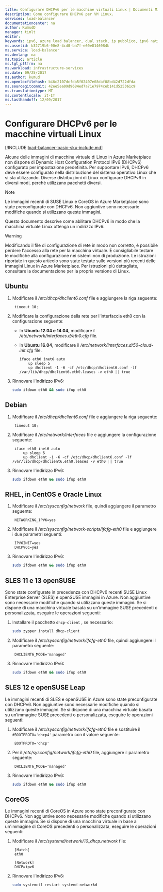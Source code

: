 ```yaml
---
title: Configurare DHCPv6 per le macchine virtuali Linux | Documenti Microsoft
description: Come configurare DHCPv6 per VM Linux.
services: load-balancer
documentationcenter: na
author: KumudD
manager: timlt
editor: 
keywords: ipv6, azure load balancer, dual stack, ip pubblico, ipv6 nativo, mobili, iot
ms.assetid: b32719b6-00e8-4cd0-ba7f-e60e8146084b
ms.service: load-balancer
ms.devlang: na
ms.topic: article
ms.tgt_pltfrm: na
ms.workload: infrastructure-services
ms.date: 09/25/2017
ms.author: kumud
ms.openlocfilehash: b46c2107dcfda5f02407e08daf08bd42d722dfda
ms.sourcegitcommit: 42ee5ea09d9684ed7a71e7974ceb141d525361c9
ms.translationtype: MT
ms.contentlocale: it-IT
ms.lasthandoff: 12/09/2017
---
```

# <a name="configure-dhcpv6-for-linux-vms"></a>Configurare DHCPv6 per le macchine virtuali Linux

[!INCLUDE [load-balancer-basic-sku-include.md](../../includes/load-balancer-basic-sku-include.md)]

Alcune delle immagini di macchina virtuale di Linux in Azure Marketplace non dispone di Dynamic Host Configuration Protocol IPv6 (DHCPv6) configurato per impostazione predefinita. Per supportare IPv6, DHCPv6 deve essere configurato nella distribuzione del sistema operativo Linux che si sta utilizzando. Diverse distribuzioni di Linux configurare DHCPv6 in diversi modi, perché utilizzano pacchetti diversi.

> [!NOTE]
> Le immagini recenti di SUSE Linux e CoreOS in Azure Marketplace sono state preconfigurate con DHCPv6. Non aggiuntive sono necessarie modifiche quando si utilizzano queste immagini.

Questo documento descrive come abilitare DHCPv6 in modo che la macchina virtuale Linux ottenga un indirizzo IPv6.

> [!WARNING]
> Modificando il file di configurazione di rete in modo non corretto, è possibile perdere l'accesso alla rete per la macchina virtuale. È consigliabile testare le modifiche alla configurazione nei sistemi non di produzione. Le istruzioni riportate in questo articolo sono state testate sulle versioni più recenti delle immagini Linux in Azure Marketplace. Per istruzioni più dettagliate, consultare la documentazione per la propria versione di Linux.

## <a name="ubuntu"></a>Ubuntu

1. Modificare il */etc/dhcp/dhclient6.conf* file e aggiungere la riga seguente:

        timeout 10;

2. Modificare la configurazione della rete per l'interfaccia eth0 con la configurazione seguente:

   * In **Ubuntu 12.04 e 14.04**, modificare il */etc/network/interfaces.d/eth0.cfg* file. 
   * In **Ubuntu 16.04**, modificare il */etc/network/interfaces.d/50-cloud-init.cfg* file.

         iface eth0 inet6 auto
             up sleep 5
             up dhclient -1 -6 -cf /etc/dhcp/dhclient6.conf -lf /var/lib/dhcp/dhclient6.eth0.leases -v eth0 || true

3. Rinnovare l'indirizzo IPv6:

    ```bash
    sudo ifdown eth0 && sudo ifup eth0
    ```

## <a name="debian"></a>Debian

1. Modificare il */etc/dhcp/dhclient6.conf* file e aggiungere la riga seguente:

        timeout 10;

2. Modificare il */etc/network/interfaces* file e aggiungere la configurazione seguente:

        iface eth0 inet6 auto
            up sleep 5
            up dhclient -1 -6 -cf /etc/dhcp/dhclient6.conf -lf /var/lib/dhcp/dhclient6.eth0.leases -v eth0 || true

3. Rinnovare l'indirizzo IPv6:

    ```bash
    sudo ifdown eth0 && sudo ifup eth0
    ```

## <a name="rhel-centos-and-oracle-linux"></a>RHEL, in CentOS e Oracle Linux

1. Modificare il */etc/sysconfig/network* file, quindi aggiungere il parametro seguente:

        NETWORKING_IPV6=yes

2. Modificare il */etc/sysconfig/network-scripts/ifcfg-eth0* file e aggiungere i due parametri seguenti:

        IPV6INIT=yes
        DHCPV6C=yes

3. Rinnovare l'indirizzo IPv6:

    ```bash
    sudo ifdown eth0 && sudo ifup eth0
    ```

## <a name="sles-11-and-opensuse-13"></a>SLES 11 e 13 openSUSE

Sono state configurate in precedenza con DHCPv6 recenti SUSE Linux Enterprise Server (SLES) e openSUSE immagini in Azure. Non aggiuntive sono necessarie modifiche quando si utilizzano queste immagini. Se si dispone di una macchina virtuale basata su un'immagine SUSE precedenti o personalizzata, eseguire le operazioni seguenti:

1. Installare il pacchetto `dhcp-client` , se necessario:

    ```bash
    sudo zypper install dhcp-client
    ```

2. Modificare il */etc/sysconfig/network/ifcfg-eth0* file, quindi aggiungere il parametro seguente:

        DHCLIENT6_MODE='managed'

3. Rinnovare l'indirizzo IPv6:

    ```bash
    sudo ifdown eth0 && sudo ifup eth0
    ```

## <a name="sles-12-and-opensuse-leap"></a>SLES 12 e openSUSE Leap

Le immagini recenti di SLES e openSUSE in Azure sono state preconfigurate con DHCPv6. Non aggiuntive sono necessarie modifiche quando si utilizzano queste immagini. Se si dispone di una macchina virtuale basata su un'immagine SUSE precedenti o personalizzata, eseguire le operazioni seguenti:

1. Modificare il */etc/sysconfig/network/ifcfg-eth0* file e sostituire il `#BOOTPROTO='dhcp4'` parametro con il valore seguente:

        BOOTPROTO='dhcp'

2. Per il */etc/sysconfig/network/ifcfg-eth0* file, aggiungere il parametro seguente:

        DHCLIENT6_MODE='managed'

3. Rinnovare l'indirizzo IPv6:

    ```bash
    sudo ifdown eth0 && sudo ifup eth0
    ```

## <a name="coreos"></a>CoreOS

Le immagini recenti di CoreOS in Azure sono state preconfigurate con DHCPv6. Non aggiuntive sono necessarie modifiche quando si utilizzano queste immagini. Se si dispone di una macchina virtuale in base a un'immagine di CoreOS precedenti o personalizzata, eseguire le operazioni seguenti:

1. Modificare il */etc/systemd/network/10_dhcp.network* file:

        [Match]
        eth0

        [Network]
        DHCP=ipv6

2. Rinnovare l'indirizzo IPv6:

    ```bash
    sudo systemctl restart systemd-networkd
    ```
